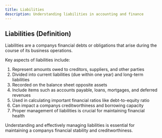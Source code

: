 ```yaml
---
title: Liabilities
description: Understanding liabilities in accounting and finance
---
```

## Liabilities (Definition)
Liabilities are a companys financial debts or obligations that arise during the course of its business operations.

Key aspects of liabilities include:
1. Represent amounts owed to creditors, suppliers, and other parties
2. Divided into current liabilities (due within one year) and long-term liabilities
3. Recorded on the balance sheet opposite assets
4. Include items such as accounts payable, loans, mortgages, and deferred revenues
5. Used in calculating important financial ratios like debt-to-equity ratio
6. Can impact a companys creditworthiness and borrowing capacity
7. Proper management of liabilities is crucial for maintaining financial health

Understanding and effectively managing liabilities is essential for maintaining a companys financial stability and creditworthiness.